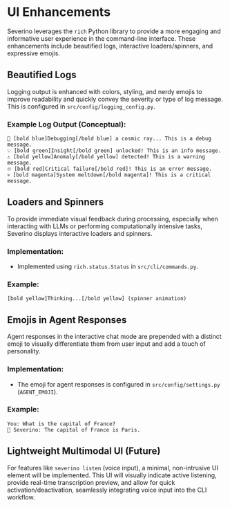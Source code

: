 # UI Enhancements

Severino leverages the `rich` Python library to provide a more engaging and informative user experience in the command-line interface. These enhancements include beautified logs, interactive loaders/spinners, and expressive emojis.

## Beautified Logs

Logging output is enhanced with colors, styling, and nerdy emojis to improve readability and quickly convey the severity or type of log message. This is configured in `src/config/logging_config.py`.

### Example Log Output (Conceptual):

```
🐛 [bold blue]Debugging[/bold blue] a cosmic ray... This is a debug message.
💡 [bold green]Insight[/bold green] unlocked! This is an info message.
⚠️ [bold yellow]Anomaly[/bold yellow] detected! This is a warning message.
🔥 [bold red]Critical failure[/bold red]! This is an error message.
💀 [bold magenta]System meltdown[/bold magenta]! This is a critical message.
```

## Loaders and Spinners

To provide immediate visual feedback during processing, especially when interacting with LLMs or performing computationally intensive tasks, Severino displays interactive loaders and spinners.

### Implementation:

*   Implemented using `rich.status.Status` in `src/cli/commands.py`.

### Example:

```
[bold yellow]Thinking...[/bold yellow] (spinner animation)
```

## Emojis in Agent Responses

Agent responses in the interactive chat mode are prepended with a distinct emoji to visually differentiate them from user input and add a touch of personality.

### Implementation:

*   The emoji for agent responses is configured in `src/config/settings.py` (`AGENT_EMOJI`).

### Example:

```
You: What is the capital of France?
🐨 Severino: The capital of France is Paris.
```

## Lightweight Multimodal UI (Future)

For features like `severino listen` (voice input), a minimal, non-intrusive UI element will be implemented. This UI will visually indicate active listening, provide real-time transcription preview, and allow for quick activation/deactivation, seamlessly integrating voice input into the CLI workflow.